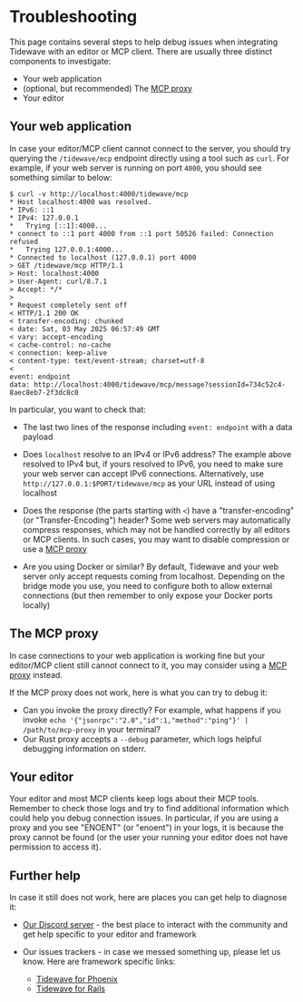 # Troubleshooting

This page contains several steps to help debug issues when integrating Tidewave with an editor or MCP client. There are usually three distinct components to investigate:

* Your web application
* (optional, but recommended) The [MCP proxy](../guides/mcp_proxy.md)
* Your editor

## Your web application

In case your editor/MCP client cannot connect to the server, you should try querying the `/tidewave/mcp` endpoint directly using a tool such as `curl`. For example, if your web server is running on port `4000`, you should see something similar to below:

```
$ curl -v http://localhost:4000/tidewave/mcp
* Host localhost:4000 was resolved.
* IPv6: ::1
* IPv4: 127.0.0.1
*   Trying [::1]:4000...
* connect to ::1 port 4000 from ::1 port 50526 failed: Connection refused
*   Trying 127.0.0.1:4000...
* Connected to localhost (127.0.0.1) port 4000
> GET /tidewave/mcp HTTP/1.1
> Host: localhost:4000
> User-Agent: curl/8.7.1
> Accept: */*
>
* Request completely sent off
< HTTP/1.1 200 OK
< transfer-encoding: chunked
< date: Sat, 03 May 2025 06:57:49 GMT
< vary: accept-encoding
< cache-control: no-cache
< connection: keep-alive
< content-type: text/event-stream; charset=utf-8
<
event: endpoint
data: http://localhost:4000/tidewave/mcp/message?sessionId=734c52c4-8aec8eb7-2f3dc8c0
```

In particular, you want to check that:

* The last two lines of the response including `event: endpoint` with a data payload

* Does `localhost` resolve to an IPv4 or IPv6 address? The example above resolved to IPv4 but, if yours resolved to IPv6, you need to make sure your web server can accept IPv6 connections. Alternatively, use `http://127.0.0.1:$PORT/tidewave/mcp` as your URL instead of using localhost

* Does the response (the parts starting with `<`) have a "transfer-encoding" (or "Transfer-Encoding") header? Some web servers may automatically compress responses, which may not be handled correctly by all editors or MCP clients. In such cases, you may want to disable compression or use a [MCP proxy](../guides/mcp_proxy.md)

* Are you using Docker or similar? By default, Tidewave and your web server only accept requests coming from localhost. Depending on the bridge mode you use, you need to configure both to allow external connections (but then remember to only expose your Docker ports locally)

## The MCP proxy

In case connections to your web application is working fine but your editor/MCP client still cannot connect to it, you may consider using a [MCP proxy](../guides/mcp_proxy.md) instead.

If the MCP proxy does not work, here is what you can try to debug it:

  * Can you invoke the proxy directly? For example, what happens if you invoke `echo '{"jsonrpc":"2.0","id":1,"method":"ping"}' | /path/to/mcp-proxy` in your terminal?
  * Our Rust proxy accepts a `--debug` parameter, which logs helpful debugging information on stderr.

## Your editor

Your editor and most MCP clients keep logs about their MCP tools. Remember to check those logs and try to find additional information which could help you debug connection issues. In particular, if you are using a proxy and you see "ENOENT" (or "enoent") in your logs, it is because the proxy cannot be found (or the user your running your editor does not have permission to access it).

## Further help

In case it still does not work, here are places you can get help to diagnose it:

* [Our Discord server](https://discord.gg/5GhK7E54yA) - the best place to interact with the community and get help specific to your editor and framework

* Our issues trackers - in case we messed something up, please let us know. Here are framework specific links:
  * [Tidewave for Phoenix](https://github.com/tidewave-ai/tidewave_phoenix/issues)
  * [Tidewave for Rails](https://github.com/tidewave-ai/tidewave_rails/issues)